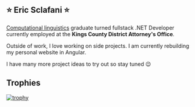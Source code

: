 ## ⭐ Eric Sclafani ⭐

[Computational linguistics](https://plato.stanford.edu/entries/computational-linguistics/) graduate turned fullstack .NET Developer currently employed at the **Kings County District Attorney's Office**.

Outside of work, I love working on side projects. I am currently rebuilding my personal website in Angular.

I have many more project ideas to try out so stay tuned 😉

## Trophies

[![trophy](https://github-profile-trophy.vercel.app/?username=eric-sclafani&theme=juicyfresh&margin-w=15&title=-Reviews)](https://github.com/eric-sclafani/github-profile-trophy)

<!--
**eric-sclafani/eric-sclafani** is a ✨ _special_ ✨ repository because its `README.md` (this file) appears on your GitHub profile.

Here are some ideas to get you started:

- 🔭 I’m currently working on ...
- 🌱 I’m currently learning ...
- 👯 I’m looking to collaborate on ...
- 🤔 I’m looking for help with ...
- 💬 Ask me about ...
- 📫 How to reach me: ...
- 😄 Pronouns: ...
- ⚡ Fun fact: ...
-->
